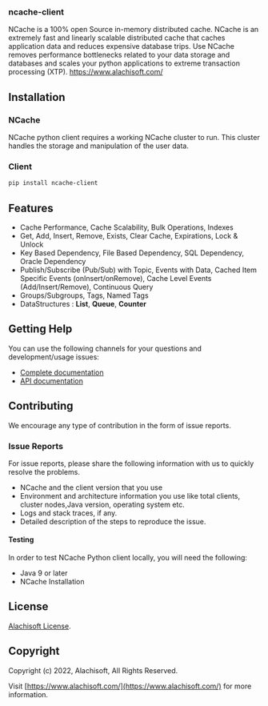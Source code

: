 ### ncache-client
NCache is a 100% open Source in-memory distributed cache. NCache is an extremely fast and linearly scalable distributed cache that caches application data and reduces expensive database trips. Use NCache removes performance bottlenecks related to your data storage and databases and scales your python applications to extreme transaction processing (XTP).
https://www.alachisoft.com/
## Installation

### NCache
NCache python client requires a working NCache cluster to run. This cluster handles the storage and
manipulation of the user data.


### Client

```bash
pip install ncache-client
```

## Features

* Cache Performance, Cache Scalability, Bulk Operations, Indexes
* Get, Add, Insert, Remove, Exists, Clear Cache, Expirations, Lock & Unlock
* Key Based Dependency, File Based Dependency, SQL Dependency, Oracle Dependency
* Publish/Subscribe (Pub/Sub) with Topic, Events with Data, Cached Item Specific Events (onInsert/onRemove), Cache Level Events (Add/Insert/Remove), Continuous Query
* Groups/Subgroups, Tags, Named Tags
* DataStructures : **List**, **Queue**, **Counter**


## Getting Help

You can use the following channels for your questions and development/usage issues:

* [Complete documentation](https://www.alachisoft.com/resources/docs/ncache/prog-guide/)
* [API documentation](https://www.alachisoft.com/resources/docs/)


## Contributing
We encourage any type of contribution in the form of issue reports.

### Issue Reports

For issue reports, please share the following information with us to quickly resolve the problems.

* NCache and the client version that you use
* Environment and architecture information you use like total clients, cluster nodes,Java version, operating system etc.
* Logs and stack traces, if any.
* Detailed description of the steps to reproduce the issue.


#### Testing

In order to test NCache Python client locally, you will need the following:

* Java 9 or later
* NCache Installation

## License

[Alachisoft License](https://www.alachisoft.com/licenses/license.txt).


## Copyright

Copyright (c) 2022, Alachisoft, All Rights Reserved.

Visit [https://www.alachisoft.com/](https://www.alachisoft.com/) for more information.
